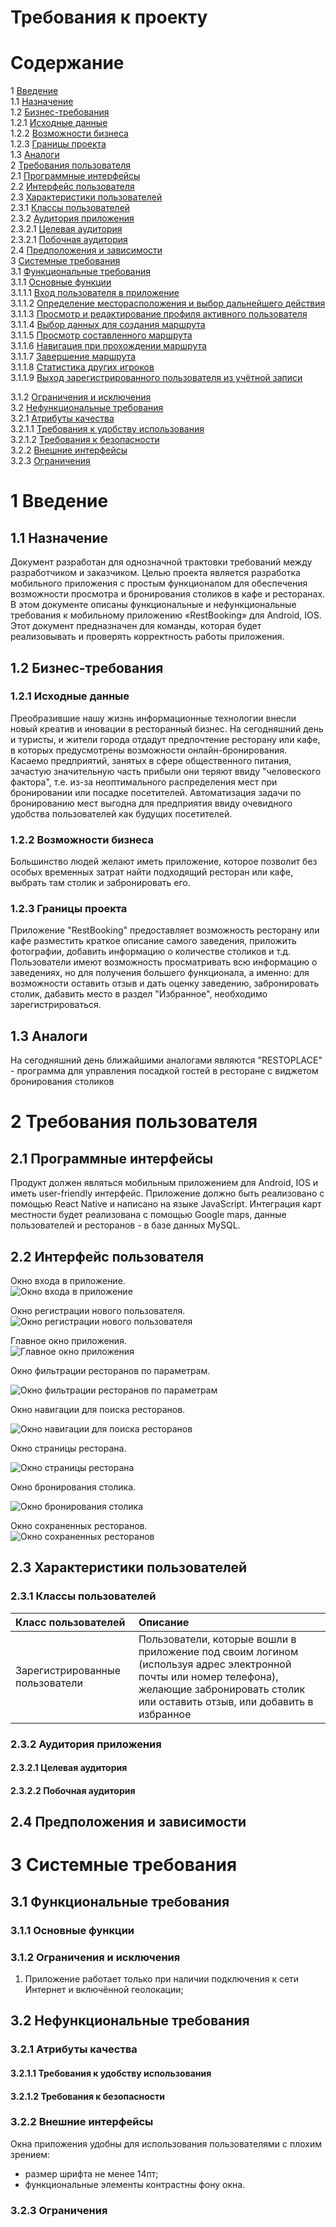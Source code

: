 # Требования к проекту


# Содержание
1 [Введение](#intro)  
1.1 [Назначение](#appointment)  
1.2 [Бизнес-требования](#business_requirements)  
1.2.1 [Исходные данные](#initial_data)  
1.2.2 [Возможности бизнеса](#business_opportunities)  
1.2.3 [Границы проекта](#project_boundary)  
1.3 [Аналоги](#analogues)  
2 [Требования пользователя](#user_requirements)  
2.1 [Программные интерфейсы](#software_interfaces)  
2.2 [Интерфейс пользователя](#user_interface)  
2.3 [Характеристики пользователей](#user_specifications)  
2.3.1 [Классы пользователей](#user_classes)  
2.3.2 [Аудитория приложения](#application_audience)  
2.3.2.1 [Целевая аудитория](#target_audience)  
2.3.2.1 [Побочная аудитория](#collateral_audience)  
2.4 [Предположения и зависимости](#assumptions_and_dependencies)  
3 [Системные требования](#system_requirements)  
3.1 [Функциональные требования](#functional_requirements)  
3.1.1 [Основные функции](#main_functions)  
3.1.1.1 [Вход пользователя в приложение](#user_logon_to_the_application)  
3.1.1.2 [Определение месторасположения и выбор дальнейшего действия](#locate_user)  
3.1.1.3 [Просмотр и редактирование профиля активного пользователя](#view_and_update_user)  
3.1.1.4 [Выбор данных для создания маршрута](#choose_information_about_trip)  
3.1.1.5 [Просмотр составленного маршрута](#preview_trip)  
3.1.1.6 [Навигация при прохождении маршрута](#navigate_user_during_trip)  
3.1.1.7 [Завершение маршрута](#finish_trip)  
3.1.1.8 [Статистика других игроков](#statistics_of_other_users)  
3.1.1.9 [Выход зарегистрированного пользователя из учётной записи](#active_user_change)

3.1.2 [Ограничения и исключения](#restrictions_and_exclusions)  
3.2 [Нефункциональные требования](#non-functional_requirements)  
3.2.1 [Атрибуты качества](#quality_attributes)  
3.2.1.1 [Требования к удобству использования](#requirements_for_ease_of_use)  
3.2.1.2 [Требования к безопасности](#security_requirements)  
3.2.2 [Внешние интерфейсы](#external_interfaces)  
3.2.3 [Ограничения](#restrictions)  

<a name="intro"/>

# 1 Введение

<a name="appointment"/>

## 1.1 Назначение
Документ разработан для однозначной трактовки требований между разработчиком и заказчиком.  Целью проекта является разработка мобильного приложения с простым функционалом для обеспечения возможности просмотра и бронирования столиков в кафе и ресторанах.
В этом документе описаны функциональные и нефункциональные требования к мобильному приложению «RestBooking» для Android, IOS. Этот документ предназначен для команды, которая будет реализовывать и проверять корректность работы приложения. 

<a name="business_requirements"/>

## 1.2 Бизнес-требования

<a name="initial_data"/>

### 1.2.1 Исходные данные
Преобразившие нашу жизнь информационные технологии внесли новый креатив и иновации в ресторанный бизнес. На сегодняшний день и туристы, и жители города отдадут предпочтение ресторану или кафе, в которых предусмотрены возможности онлайн-бронирования. Касаемо предприятий, занятых в сфере общественного питания, зачастую значительную часть прибыли они теряют ввиду "человеского фактора", т.е. из-за неоптимального распределения мест при бронировании или посадке посетителей. Автоматизация задачи по бронированию мест выгодна для предприятия ввиду очевидного удобства пользователей как будущих посетителей. 

<a name="business_opportunities"/>

### 1.2.2 Возможности бизнеса
Большинство людей желают иметь приложение, которое позволит без особых временных затрат найти подходящий ресторан или кафе, выбрать там столик и забронировать его.

<a name="project_boundary"/>

### 1.2.3 Границы проекта
Приложение "RestBooking" предоставляет возможность ресторану или кафе разместить краткое описание самого заведения, приложить фотографии, добавить информацию о количестве столиков и т.д. Пользователи имеют возможность просматривать всю информацию о заведениях, но для получения большего функционала, а именно: для возможности оставить отзыв и дать оценку заведению, забронировать столик, дабавить место в раздел "Избранное", необходимо зарегистрироваться.

<a name="analogues"/>

## 1.3 Аналоги
На сегодняшний день ближайшими аналогами являются "RESTOPLACE" - программа для управления посадкой гостей в ресторане с виджетом бронирования столиков

<a name="user_requirements"/>

# 2 Требования пользователя

<a name="software_interfaces"/>

## 2.1 Программные интерфейсы
Продукт должен являться мобильным приложением для Android, IOS и иметь user-friendly интерфейс. Приложение должно быть реализовано с помощью React Native и написано на языке JavaScript. Интеграция карт местности будет реализована с помощью Google maps, данные пользователей  и ресторанов - в базе данных MySQL.

<a name="user_interface"/>

## 2.2 Интерфейс пользователя
Окно входа в приложение.  
![Окно входа в приложение](Mockup/log_in.png)

Окно регистрации нового пользователя.  
![Окно регистрации нового пользователя](Mockup/sign_up.png)  

Главное окно приложения.  
![Главное окно приложения](Mockup/main_page.png)  

Окно фильтрации ресторанов по параметрам. 

![Окно фильтрации ресторанов по параметрам](Mockup/filter.png)  

Окно навигации для поиска ресторанов.

![Окно навигации для поиска ресторанов](Mockup/map.png)  

Окно страницы ресторана. 

![Окно страницы ресторана](Mockup/rest_page.png)  

Окно бронирования столика.  

![Окно бронирования столика](Mockup/booking.png)  

Окно сохраненных ресторанов.  
![Окно сохраненных ресторанов](Mockup/favorities.png)  

<a name="user_specifications"/>

## 2.3 Характеристики пользователей

<a name="user_classes"/>

### 2.3.1 Классы пользователей

| Класс пользователей | Описание |
|:---|:---|
| Зарегистрированные пользователи | Пользователи, которые вошли в приложение под своим логином (используя адрес электронной почты или номер телефона), желающие забронировать столик или оставить отзыв, или добавить в избранное |

<a name="application_audience"/>

### 2.3.2 Аудитория приложения

<a name="target_audience"/>

#### 2.3.2.1 Целевая аудитория


<a name="collateral_audience"/>

#### 2.3.2.2 Побочная аудитория


<a name="assumptions_and_dependencies"/>

## 2.4 Предположения и зависимости


<a name="system_requirements"/>

# 3 Системные требования

<a name="functional_requirements"/>

## 3.1 Функциональные требования

<a name="main_functions"/>

### 3.1.1 Основные функции

### 3.1.2 Ограничения и исключения
1. Приложение работает только при наличии подключения к сети Интернет и включённой геолокации;
<a name="non-functional_requirements"/>

## 3.2 Нефункциональные требования

<a name="quality_attributes"/>

### 3.2.1 Атрибуты качества

<a name="requirements_for_ease_of_use"/>

#### 3.2.1.1 Требования к удобству использования


<a name="security_requirements"/>

#### 3.2.1.2 Требования к безопасности


<a name="external_interfaces"/>

### 3.2.2 Внешние интерфейсы
Окна приложения удобны для использования пользователями с плохим зрением:
  * размер шрифта не менее 14пт;
  * функциональные элементы контрастны фону окна.

<a name="restrictions"/>

### 3.2.3 Ограничения

